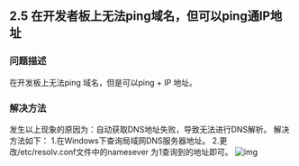## 2.5 在开发者板上无法ping域名，但可以ping通IP地址
### 问题描述
在开发板上无法ping 域名，但是可以ping + IP 地址。
### 解决方法
发生以上现象的原因为：自动获取DNS地址失败，导致无法进行DNS解析。
解决方法如下：
1.在Windows下查询局域网DNS服务器地址。
2.更改/etc/resolv.conf文件中的namesever 为1查询到的地址即可。
![img](https://gitee.com/Atlas200DK/FAQ/raw/master/part2/img/2-5-1.png)
